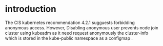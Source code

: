 # introduction

The CIS kubernetes recommendation 4.2.1 sugguests forbidding anonymous access.
However, Disabling anonymous user prevents node join cluster using kubeadm as
it need request anonymously the cluster-info which is stored in the kube-public
namespace as a configmap .

